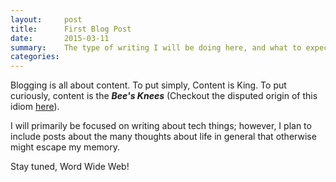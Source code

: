 ```yaml
---
layout:     post
title:      First Blog Post
date:       2015-03-11
summary:    The type of writing I will be doing here, and what to expect from my writing.
categories: 
---
```


Blogging is all about content. To put simply, Content is King. To put curiously, content is the **_Bee's Knees_** (Checkout the disputed origin of this idiom [here](http://www.phrases.org.uk/meanings/the-bees-knees.html)).

I will primarily be focused on writing about tech things; however, I plan to include posts about the many thoughts about life in general that otherwise might escape my memory.

Stay tuned, Word Wide Web!
